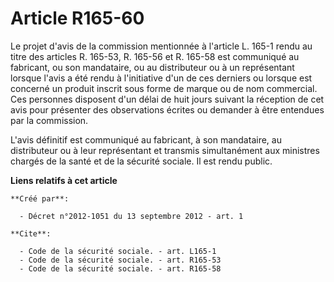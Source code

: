 # Article R165-60

Le projet d'avis de la commission mentionnée à l'article L. 165-1 rendu au titre des articles R. 165-53, R. 165-56 et R.
165-58 est communiqué au fabricant, ou son mandataire, ou au distributeur ou à un représentant lorsque l'avis a été rendu à
l'initiative d'un de ces derniers ou lorsque est concerné un produit inscrit sous forme de marque ou de nom commercial. Ces
personnes disposent d'un délai de huit jours suivant la réception de cet avis pour présenter des observations écrites ou
demander à être entendues par la commission. 

L'avis définitif est communiqué au fabricant, à son mandataire, au distributeur ou à leur représentant et transmis
simultanément aux ministres chargés de la santé et de la sécurité sociale. Il est rendu public.

**Liens relatifs à cet article**

	**Créé par**:

	  - Décret n°2012-1051 du 13 septembre 2012 - art. 1

	**Cite**:

	  - Code de la sécurité sociale. - art. L165-1
	  - Code de la sécurité sociale. - art. R165-53
	  - Code de la sécurité sociale. - art. R165-58
